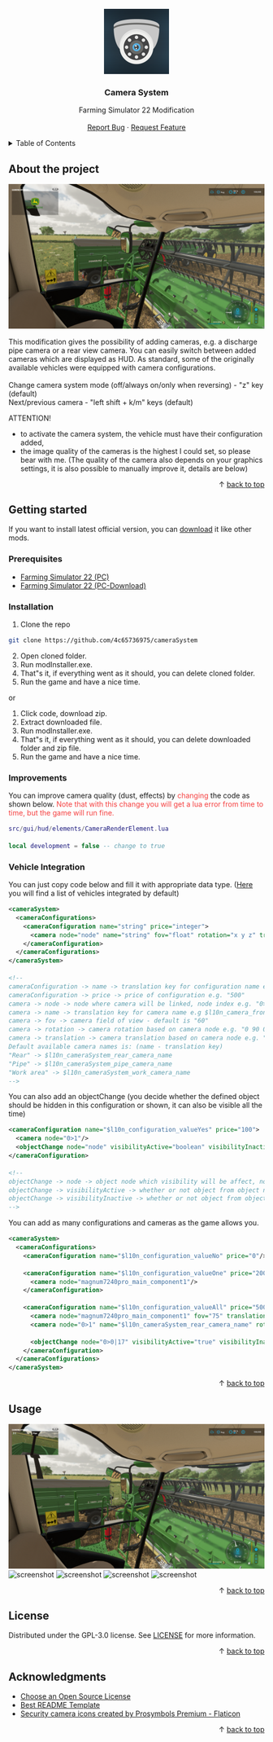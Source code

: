 <div id="top"></div>
<br/>
<div align="center">
  <a href="https://github.com/4c65736975/cameraSystem">
    <img src="screenshots/icon.png" alt="Logo" width="128" height="128">
  </a>
  <h3>Camera System</h3>
  <p>
    Farming Simulator 22 Modification
    <br/>
    <br/>
    <a href="https://github.com/4c65736975/cameraSystem/issues">Report Bug</a>
    ·
    <a href="https://github.com/4c65736975/cameraSystem/issues">Request Feature</a>
  </p>
</div>
<details>
  <summary>Table of Contents</summary>
  <ol>
    <li>
      <a href="#about-the-project">About The Project</a>
    </li>
    <li>
      <a href="#getting-started">Getting Started</a>
      <ul>
        <li>
          <a href="#prerequisites">Prerequisites</a>
        </li>
        <li>
          <a href="#installation">Installation</a>
        </li>
        <li>
          <a href="#improvements">Improvements</a>
        </li>
        <li>
          <a href="#vehicle-integration">Vehicle Integration</a>
        </li>
      </ul>
    </li>
    <li>
      <a href="#usage">Usage</a>
    </li>
    <li>
      <a href="#license">License</a>
    </li>
    <li>
      <a href="#acknowledgments">Acknowledgments</a>
    </li>
  </ol>
</details>

## About the project

<img src="screenshots/screenShot (1).png" alt="screenshot">

This modification gives the possibility of adding cameras, e.g. a discharge pipe camera or a rear view camera. You can easily switch between added cameras which are displayed as HUD.
As standard, some of the originally available vehicles were equipped with camera configurations.
<br/>
<br/>
Change camera system mode (off/always on/only when reversing) - "z" key (default)
<br/>
Next/previous camera - "left shift + k/m" keys (default)

ATTENTION!
- to activate the camera system, the vehicle must have their configuration added,
- the image quality of the cameras is the highest I could set, so please bear with me. (The quality of the camera also depends on your graphics settings, it is also possible to manually improve it, details are below)

<p align="right">&#x2191 <a href="#top">back to top</a></p>

## Getting started

If you want to install latest official version, you can [download](https://www.farming-simulator.com/mod.php?mod_id=274634&title=fs2022) it like other mods.
<br/>

### Prerequisites

* [Farming Simulator 22 (PC)](https://www.farming-simulator.com/buy-now.php?platform=pc&code=DANIO)
* [Farming Simulator 22 (PC-Download)](https://www.farming-simulator.com/buy-now.php?platform=pcdigital&code=DANIO)

### Installation

1. Clone the repo
```sh
git clone https://github.com/4c65736975/cameraSystem
```
2. Open cloned folder.
3. Run modInstaller.exe.
4. That"s it, if everything went as it should, you can delete cloned folder.
5. Run the game and have a nice time.

or

1. Click code, download zip.
2. Extract downloaded file.
3. Run modInstaller.exe.
4. That"s it, if everything went as it should, you can delete downloaded folder and zip file.
5. Run the game and have a nice time.

### Improvements

You can improve camera quality (dust, effects) by <font color="#f54040">changing</font> the code as shown below. <font color="#f54040">Note that with this change you will get a lua error from time to time, but the game will run fine.</font>

```lua
src/gui/hud/elements/CameraRenderElement.lua

local development = false -- change to true
```

### Vehicle Integration

You can just copy code below and fill it with appropriate data type. (<a href="https://github.com/4c65736975/cameraSystem/blob/main/VEHICLES.md">Here</a> you will find a list of vehicles integrated by default)

```xml
<cameraSystem>
  <cameraConfigurations>
    <cameraConfiguration name="string" price="integer">
      <camera node="node" name="string" fov="float" rotation="x y z" translation="x y z"/>
    </cameraConfiguration>
  </cameraConfigurations>
</cameraSystem>

<!--
cameraConfiguration -> name -> translation key for configuration name e.g. $l10n_configuration_valueOne
cameraConfiguration -> price -> price of configuration e.g. "500"
camera -> node -> node where camera will be linked, node index e.g. "0>1" or i3dMapping e.g. "vehicle_vis" - $REQUIRED
camera -> name -> translation key for camera name e.g $l10n_camera_front_left_wheel - default camera name when not defined is "Untitled"
camera -> fov -> camera field of view - default is "60"
camera -> rotation -> camera rotation based on camera node e.g. "0 90 0"
camera -> translation -> camera translation based on camera node e.g. "0 5 0"
Default available camera names is: (name - translation key)
"Rear" -> $l10n_cameraSystem_rear_camera_name
"Pipe" -> $l10n_cameraSystem_pipe_camera_name
"Work area" -> $l10n_cameraSystem_work_camera_name
-->
```

You can also add an objectChange (you decide whether the defined object should be hidden in this configuration or shown, it can also be visible all the time)

```xml
<cameraConfiguration name="$l10n_configuration_valueYes" price="100">
  <camera node="0>1"/>
  <objectChange node="node" visibilityActive="boolean" visibilityInactive="boolean"/>
</cameraConfiguration>

<!--
objectChange -> node -> object node which visibility will be affect, node index e.g. "0>4>5" or i3dMapping e.g. "camera_node_top"
objectChange -> visibilityActive -> whether or not object from object node is visible in this configuration
objectChange -> visibilityInactive -> whether or not object from object node is visible all time
-->
```

You can add as many configurations and cameras as the game allows you.

```xml
<cameraSystem>
  <cameraConfigurations>
    <cameraConfiguration name="$l10n_configuration_valueNo" price="0"/>

    <cameraConfiguration name="$l10n_configuration_valueOne" price="200">
      <camera node="magnum7240pro_main_component1"/>
    </cameraConfiguration>

    <cameraConfiguration name="$l10n_configuration_valueAll" price="500">
      <camera node="magnum7240pro_main_component1" fov="75" translation="0 3.2 0" rotation="-25 180 0"/>
      <camera node="0>1" name="$l10n_cameraSystem_rear_camera_name" rotation="0 180 0"/>

      <objectChange node="0>0|17" visibilityActive="true" visibilityInactive="false"/>
    </cameraConfiguration>
  </cameraConfigurations>
</cameraSystem>
```

<p align="right">&#x2191 <a href="#top">back to top</a></p>

## Usage

<img src="screenshots/screenShot (2).png" alt="screenshot">
<img src="screenshots/screenShot (3).png" alt="screenshot">
<img src="screenshots/screenShot (4).png" alt="screenshot">
<img src="screenshots/screenShot (5).png" alt="screenshot">
<img src="screenshots/screenShot (6).png" alt="screenshot">

<p align="right">&#x2191 <a href="#top">back to top</a></p>

## License

Distributed under the GPL-3.0 license. See [LICENSE](https://github.com/4c65736975/cameraSystem/blob/main/LICENSE) for more information.

<p align="right">&#x2191 <a href="#top">back to top</a></p>

## Acknowledgments

* [Choose an Open Source License](https://choosealicense.com)
* [Best README Template](https://github.com/othneildrew/Best-README-Template)
* [Security camera icons created by Prosymbols Premium - Flaticon](https://www.flaticon.com/free-icons/security-camera)

<p align="right">&#x2191 <a href="#top">back to top</a></p>
